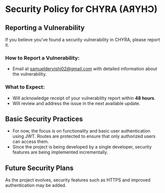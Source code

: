 # Security Policy for CHYRA (AЯYHƆ)

## Reporting a Vulnerability

If you believe you've found a security vulnerability in CHYRA, please report it.

### How to Report a Vulnerability:
- Email at [samueldervishi02@gmail.com](mailto:samueldervishi02@gmail.com) with detailed information about the vulnerability.
  
### What to Expect:
- Will acknowledge receipt of your vulnerability report within **48 hours**.
- Will review and address the issue in the next available update.

## Basic Security Practices

- For now, the focus is on functionality and basic user authentication using JWT. Routes are protected to ensure that only authorized users can access them.
- Since the project is being developed by a single developer, security features are being implemented incrementally.

## Future Security Plans

As the project evolves, security features such as HTTPS and improved authentication may be added.
